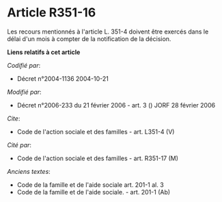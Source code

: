 # Article R351-16

Les recours mentionnés à l'article L. 351-4 doivent être exercés dans le délai d'un mois à compter de la notification de la
décision.

**Liens relatifs à cet article**

_Codifié par_:

  - Décret n°2004-1136 2004-10-21

_Modifié par_:

  - Décret n°2006-233 du 21 février 2006 - art. 3 () JORF 28 février 2006

_Cite_:

  - Code de l'action sociale et des familles - art. L351-4 (V)

_Cité par_:

  - Code de l'action sociale et des familles - art. R351-17 (M)

_Anciens textes_:

  - Code de la famille et de l'aide sociale art. 201-1 al. 3
  - Code de la famille et de l'aide sociale. - art. 201-1 (Ab)
